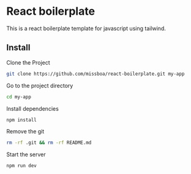 # React boilerplate

This is a react boilerplate template for javascript using tailwind.

## Install

Clone the Project
```bash
git clone https://github.com/missboa/react-boilerplate.git my-app
```

Go to the project directory
```bash
cd my-app
```

Install dependencies
```bash
npm install
```

Remove the git
```bash
rm -rf .git && rm -rf README.md
```

Start the server
```bash
npm run dev
```
